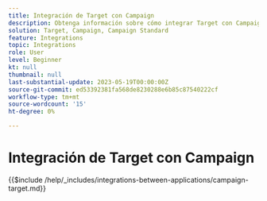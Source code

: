 ```yaml
---
title: Integración de Target con Campaign
description: Obtenga información sobre cómo integrar Target con Campaign.
solution: Target, Campaign, Campaign Standard
feature: Integrations
topic: Integrations
role: User
level: Beginner
kt: null
thumbnail: null
last-substantial-update: 2023-05-19T00:00:00Z
source-git-commit: ed53392381fa568de8230288e6b85c87540222cf
workflow-type: tm+mt
source-wordcount: '15'
ht-degree: 0%

---
```



# Integración de Target con Campaign

{{$include /help/_includes/integrations-between-applications/campaign-target.md}}
